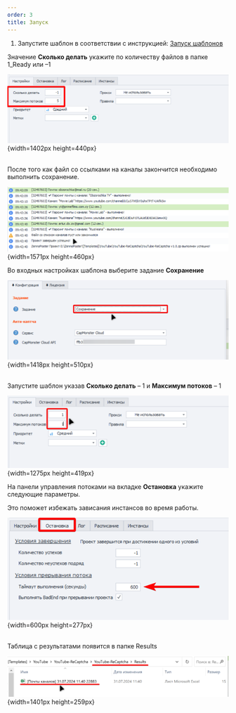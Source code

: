 ```yaml
---
order: 3
title: Запуск
---
```


1. Запустите шаблон в соответствии с инструкцией: [Запуск шаблонов](https://docs.youtube-dorgen.com/installation/start)

Значение **Сколько делать** укажите по количеству файлов в папке 1_Ready или –1

![](./first-run.png){width=1402px height=440px}

\
После того как файл со ссылками на каналы закончится необходимо выполнить сохранение.

![](./first-run-2.png){width=1571px height=460px}

Во входных настройках шаблона выберите задание **Сохранение**

![](./first-run-3.png){width=1418px height=510px}

\
Запустите шаблон указав **Сколько делать** – 1 и **Максимум потоков** – 1

![](./first-run-4.png){width=1275px height=419px}

На панели управления потоками на вкладке **Остановка** укажите следующие параметры.

Это поможет избежать зависания инстансов во время работы.

![](./first-run-5.png){width=600px height=277px}

\
Таблица с результатами появится в папке Results

![](./first-run-6.png){width=1401px height=259px}